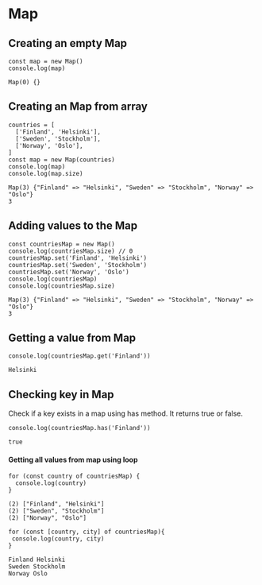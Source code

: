 # Map

## Creating an empty Map

```
const map = new Map()
console.log(map)
```
```
Map(0) {}
```

## Creating an Map from array

```
countries = [
  ['Finland', 'Helsinki'],
  ['Sweden', 'Stockholm'],
  ['Norway', 'Oslo'],
]
const map = new Map(countries)
console.log(map)
console.log(map.size)
```

```
Map(3) {"Finland" => "Helsinki", "Sweden" => "Stockholm", "Norway" => "Oslo"}
3
```

## Adding values to the Map

```
const countriesMap = new Map()
console.log(countriesMap.size) // 0
countriesMap.set('Finland', 'Helsinki')
countriesMap.set('Sweden', 'Stockholm')
countriesMap.set('Norway', 'Oslo')
console.log(countriesMap)
console.log(countriesMap.size)
```
```
Map(3) {"Finland" => "Helsinki", "Sweden" => "Stockholm", "Norway" => "Oslo"}
3
```

## Getting a value from Map
```
console.log(countriesMap.get('Finland'))
```
```
Helsinki
```

## Checking key in Map
Check if a key exists in a map using has method. It returns true or false.

```
console.log(countriesMap.has('Finland'))
```
```
true
```

#### Getting all values from map using loop

```
for (const country of countriesMap) {
  console.log(country)
}
```
```
(2) ["Finland", "Helsinki"]
(2) ["Sweden", "Stockholm"]
(2) ["Norway", "Oslo"]
```
```
for (const [country, city] of countriesMap){
 console.log(country, city)
}
```
```
Finland Helsinki
Sweden Stockholm
Norway Oslo
```